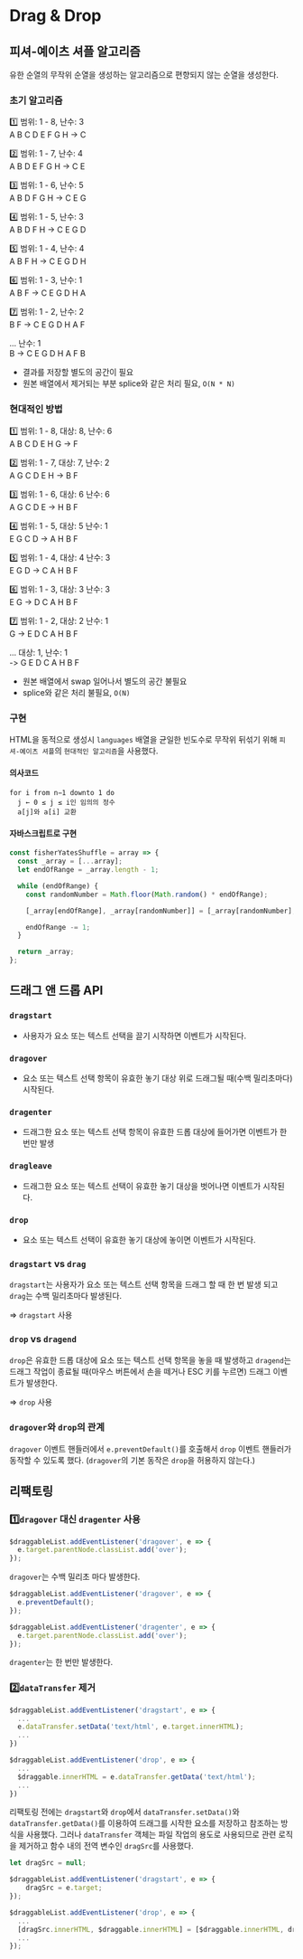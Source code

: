 # Drag & Drop

## 피셔-예이츠 셔플 알고리즘

유한 순열의 무작위 순열을 생성하는 알고리즘으로 편향되지 않는 순열을 생성한다.

### 초기 알고리즘

1️⃣ 범위: 1 - 8, 난수: 3  
A B C D E F G H -> C

2️⃣ 범위: 1 - 7, 난수: 4  
A B D E F G H -> C E

3️⃣ 범위: 1 - 6, 난수: 5  
A B D F G H -> C E G

4️⃣ 범위: 1 - 5, 난수: 3  
A B D F H -> C E G D

5️⃣ 범위: 1 - 4, 난수: 4  
A B F H -> C E G D H

6️⃣ 범위: 1 - 3, 난수: 1  
A B F -> C E G D H A

7️⃣ 범위: 1 - 2, 난수: 2  
B F -> C E G D H A F

... 난수: 1  
B -> C E G D H A F B

- 결과를 저장할 별도의 공간이 필요
- 원본 배열에서 제거되는 부분 splice와 같은 처리 필요, `O(N * N)`

### 현대적인 방법

1️⃣ 범위: 1 - 8, 대상: 8, 난수: 6  
A B C D E H G -> F

2️⃣ 범위: 1 - 7, 대상: 7, 난수: 2  
A G C D E H -> B F

3️⃣ 범위: 1 - 6, 대상: 6 난수: 6  
A G C D E -> H B F

4️⃣ 범위: 1 - 5, 대상: 5 난수: 1  
E G C D -> A H B F

5️⃣ 범위: 1 - 4, 대상: 4 난수: 3  
E G D -> C A H B F

6️⃣ 범위: 1 - 3, 대상: 3 난수: 3  
E G -> D C A H B F

7️⃣ 범위: 1 - 2, 대상: 2 난수: 1  
G -> E D C A H B F

... 대상: 1, 난수: 1  
-> G E D C A H B F

- 원본 배열에서 swap 일어나서 별도의 공간 불필요
- splice와 같은 처리 불필요, `O(N)`

### 구현

HTML을 동적으로 생성시 `languages` 배열을 균일한 빈도수로 무작위 뒤섞기 위해 `피셔-예이츠 셔플`의 `현대적인 알고리즘`을 사용했다.

#### 의사코드

```
for i from n−1 downto 1 do
  j ← 0 ≤ j ≤ i인 임의의 정수
  a[j]와 a[i] 교환
```

#### 자바스크립트로 구현

```js
const fisherYatesShuffle = array => {
  const _array = [...array];
  let endOfRange = _array.length - 1;

  while (endOfRange) {
    const randomNumber = Math.floor(Math.random() * endOfRange);

    [_array[endOfRange], _array[randomNumber]] = [_array[randomNumber], _array[endOfRange]];

    endOfRange -= 1;
  }

  return _array;
};
```

## 드래그 앤 드롭 API

### `dragstart`

- 사용자가 요소 또는 텍스트 선택을 끌기 시작하면 이벤트가 시작된다.

### `dragover`

- 요소 또는 텍스트 선택 항목이 유효한 놓기 대상 위로 드래그될 때(수백 밀리초마다) 시작된다.

### `dragenter`

- 드래그한 요소 또는 텍스트 선택 항목이 유효한 드롭 대상에 들어가면 이벤트가 한번만 발생

### `dragleave`

- 드래그한 요소 또는 텍스트 선택이 유효한 놓기 대상을 벗어나면 이벤트가 시작된다.

### `drop`

- 요소 또는 텍스트 선택이 유효한 놓기 대상에 놓이면 이벤트가 시작된다.

### `dragstart` vs `drag`

`dragstart`는 사용자가 요소 또는 텍스트 선택 항목을 드래그 할 때 한 번 발생 되고 `drag`는 수백 밀리초마다 발생된다.

=> `dragstart` 사용

### `drop` vs `dragend`

`drop`은 유효한 드롭 대상에 요소 또는 텍스트 선택 항목을 놓을 때 발생하고 `dragend`는 드래그 작업이 종료될 때(마우스 버튼에서 손을 떼거나 ESC 키를 누르면) 드래그 이벤트가 발생한다.

=> `drop` 사용

### `dragover`와 `drop`의 관계

`dragover` 이벤트 핸들러에서 `e.preventDefault()`를 호출해서 `drop` 이벤트 핸들러가 동작할 수 있도록 했다. (`dragover`의 기본 동작은 `drop`을 허용하지 않는다.)

## 리팩토링

### 1️⃣`dragover` 대신 `dragenter` 사용

```js
$draggableList.addEventListener('dragover', e => {
  e.target.parentNode.classList.add('over');
});
```

`dragover`는 수백 밀리초 마다 발생한다.

```js
$draggableList.addEventListener('dragover', e => {
  e.preventDefault();
});

$draggableList.addEventListener('dragenter', e => {
  e.target.parentNode.classList.add('over');
});
```

`dragenter`는 한 번만 발생한다.

### 2️⃣`dataTransfer` 제거

```js
$draggableList.addEventListener('dragstart', e => {
  ...
  e.dataTransfer.setData('text/html', e.target.innerHTML);
  ...
})

$draggableList.addEventListener('drop', e => {
  ...
  $draggable.innerHTML = e.dataTransfer.getData('text/html');
  ...
})
```

리팩토링 전에는 `dragstart`와 `drop`에서 `dataTransfer.setData()`와 `dataTransfer.getData()`를 이용하여 드래그를 시작한 요소를 저장하고 참조하는 방식을 사용했다. 그러나 `dataTransfer` 객체는 파일 작업의 용도로 사용되므로 관련 로직을 제거하고 함수 내의 전역 변수인 `dragSrc`를 사용했다.

```js
let dragSrc = null;

$draggableList.addEventListener('dragstart', e => {
    dragSrc = e.target;
});

$draggableList.addEventListener('drop', e => {
  ...
  [dragSrc.innerHTML, $draggable.innerHTML] = [$draggable.innerHTML, dragSrc.innerHTML];
  ...
});
```
